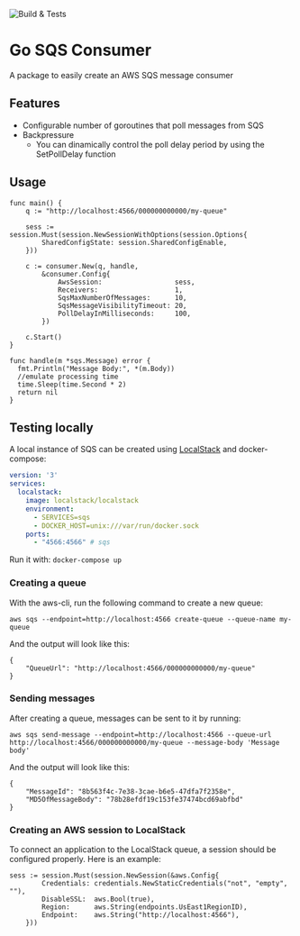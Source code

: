 ![Build & Tests](https://github.com/academy-software/go-aws-sqs-consumer/actions/workflows/go.yml/badge.svg)
# Go SQS Consumer

A package to easily create an AWS SQS message consumer

## Features

- Configurable number of goroutines that poll messages from SQS
- Backpressure
  - You can dinamically control the poll delay period by using the SetPollDelay function

## Usage

```golang
func main() {
	q := "http://localhost:4566/000000000000/my-queue"

	sess := session.Must(session.NewSessionWithOptions(session.Options{
		SharedConfigState: session.SharedConfigEnable,
	}))

	c := consumer.New(q, handle,
		&consumer.Config{
			AwsSession:                  sess,
			Receivers:                   1,
			SqsMaxNumberOfMessages:      10,
			SqsMessageVisibilityTimeout: 20,
			PollDelayInMilliseconds:     100,
		})

	c.Start()
}

func handle(m *sqs.Message) error {
  fmt.Println("Message Body:", *(m.Body))
  //emulate processing time
  time.Sleep(time.Second * 2)
  return nil
}
```

## Testing locally

A local instance of SQS can be created using [LocalStack](https://github.com/localstack/localstack) and docker-compose:

```yaml
version: '3'
services:
  localstack:
    image: localstack/localstack
    environment:
      - SERVICES=sqs
      - DOCKER_HOST=unix:///var/run/docker.sock
    ports:
      - "4566:4566" # sqs
```

Run it with:
```docker-compose up```

### Creating a queue
With the aws-cli, run the following command to create a new queue:

```aws sqs --endpoint=http://localhost:4566 create-queue --queue-name my-queue```

And the output will look like this:
```
{
    "QueueUrl": "http://localhost:4566/000000000000/my-queue"
}
```

### Sending messages
After creating a queue, messages can be sent to it by running:

```aws sqs send-message --endpoint=http://localhost:4566 --queue-url http://localhost:4566/000000000000/my-queue --message-body 'Message body'```

And the output will look like this:

```
{
    "MessageId": "8b563f4c-7e38-3cae-b6e5-47dfa7f2358e",
    "MD5OfMessageBody": "78b28efdf19c153fe37474bcd69abfbd"
}
```

### Creating an AWS session to LocalStack
To connect an application to the LocalStack queue, a session should be configured properly. Here is an example:

```
sess := session.Must(session.NewSession(&aws.Config{
		Credentials: credentials.NewStaticCredentials("not", "empty", ""),
		DisableSSL:  aws.Bool(true),
		Region:      aws.String(endpoints.UsEast1RegionID),
		Endpoint:    aws.String("http://localhost:4566"),
	}))
```

